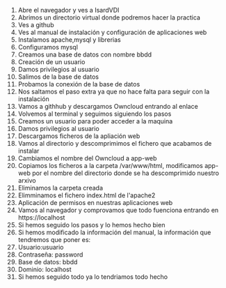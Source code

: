1. Abre el navegador y ves a IsardVDI
2. Abrimos un directorio virtual donde podremos hacer la practica
3. Ves  a github
4. Ves al manual de instalación y configuración de aplicaciones web
5. Instalamos apache,mysql y librerias
6. Configuramos mysql
7. Creamos una base de datos con nombre bbdd
8. Creación de un usuario
9. Damos privilegios al usuario
10. Salimos de la base de datos
11. Probamos la conexión de la base de datos
12. Nos saltamos el paso extra ya que no hace falta para seguir con la instalación
13. Vamos a githhub y descargamos Owncloud entrando al enlace
14. Volvemos al terminal y  seguimos siguiendo los pasos
15. Creamos un usuario para poder acceder a la maquina
16. Damos privilegios al usuario
17. Descargamos ficheros de la apliación web
18. Vamos al directorio y descomprimimos el fichero que acabamos de instalar
19. Cambiamos el nombre del Owncloud a app-web
20. Copiamos los  ficheros  a la carpeta /var/www/html, modificamos app-web por el nombre del directorio donde se ha descomprimido nuestro arxivo
21. Eliminamos la carpeta creada
22. Elimminamos el fichero index.html de l'apache2
23. Aplicación de permisos en nuestras aplicaciones web
24. Vamos al navegador y comprovamos que todo fuenciona entrando en https://localhost
25. Si hemos seguido los pasos y lo hemos hecho bien
26. Si hemos modificado la información del manual, la información que tendremos que poner es:
27. Usuario:usuario
28. Contraseña: password
29. Base de datos: bbdd
30. Dominio: localhost
31. Si hemos seguido todo ya lo tendriamos todo hecho

